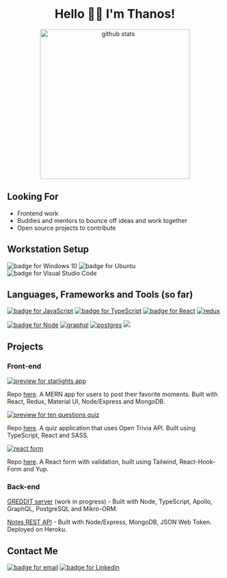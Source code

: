 <h1 align='center'>Hello 👋😊 I'm Thanos!</h1>
<p align='center'>
  <img src="https://github-readme-stats.vercel.app/api?username=thanosades&show_icons=true&count_private=true&theme=tokyonight" width="350" alt="github stats">
</p>
<h2>Looking For</h2>
  <ul>
  <li>Frontend work</li>
  <li>Buddies and mentors to bounce off ideas and work together</li>
  <li>Open source projects to contribute</li>
  </ul>
  <h2>Workstation Setup</h2>
  <p>
  <img src="https://img.shields.io/badge/Windows-0078D6?style=for-the-badge&logo=windows&logoColor=white" alt="badge for Windows 10">
  <img src="https://img.shields.io/badge/Ubuntu-E95420?style=for-the-badge&logo=ubuntu&logoColor=white" alt="badge for Ubuntu">
  <img src="https://img.shields.io/badge/Visual_Studio_Code-0078D4?style=for-the-badge&logo=visual%20studio%20code&logoColor=white" alt="badge for Visual Studio Code">
</p>

<h2>Languages, Frameworks and Tools (so far)</h2>
<p>
  <a href="https://developer.mozilla.org/en-US/docs/Web/JavaScript"><img src="https://img.shields.io/badge/JavaScript-323330?style=for-the-badge&logo=javascript&logoColor=F7DF1E" alt="badge for JavaScript"></a>
  <a href="https://typescriptlang.org"><img src="https://img.shields.io/badge/TypeScript-007ACC?style=for-the-badge&logo=typescript&logoColor=white" alt="badge for TypeScript"></a>
  <a href="https://reactjs.org/"><img src="https://img.shields.io/badge/React-20232A?style=for-the-badge&logo=react&logoColor=61DAFB" alt="badge for React"></a>
  <a href="https://redux.js.org/"><img src="https://img.shields.io/badge/Redux-593D88?style=for-the-badge&logo=redux&logoColor=white" alt="redux"></a>
</p>
<p>
  <a href="https://nodejs.org/en/"><img src="https://img.shields.io/badge/Node.js-339933?style=for-the-badge&logo=nodedotjs&logoColor=white" alt="badge for Node"></a>
  <a href="https://graphql.org/"><img src="https://img.shields.io/badge/GraphQl-E10098?style=for-the-badge&logo=graphql&logoColor=white" alt="graphql"></a>
  <a href="https://www.postgresql.org/"><img src="https://img.shields.io/badge/PostgreSQL-316192?style=for-the-badge&logo=postgresql&logoColor=white" alt="postgres"></a>
  <a href="https://www.mongodb.com/"><img src="https://img.shields.io/badge/MongoDB-4EA94B?style=for-the-badge&logo=mongodb&logoColor=white"></a>
</p>

<h2>Projects</h2>
<h3>Front-end</h3>
<p>
  <a href="https://friendly-williams-506bd5.netlify.app/"><img src="https://github.com/thanosades/thanosades/blob/main/img/starlights.png" alt="preview for starlights app"></a>
 </p>
<p>
  Repo <a href="https://github.com/thanosades/starlights-app">here</a>. A MERN app for users to post their favorite moments. Built with React, Redux, Material UI, Node/Express and MongoDB.
</p>
<p>
  <a href="https://condescending-colden-58e3e9.netlify.app"><img src="https://github.com/thanosades/thanosades/blob/main/img/quiz.png" alt="preview for ten questions quiz"></a>
 </p>
<p>
  Repo <a href="https://github.com/thanosades/quiz-app">here</a>. A quiz application that uses Open Trivia API. Built using TypeScript, React and SASS. 
</p>
<p>
  <a href="https://fervent-kowalevski-ed1d06.netlify.app"><img src="https://github.com/thanosades/thanosades/blob/main/img/rhf.png" alt="react form"></a>
 </p>
<p>
  Repo <a href="https://github.com/thanosades/react-hooks-form">here</a>. A React form with validation, built using Tailwind, React-Hook-Form and Yup. 
</p>
<h3>Back-end</h3>
<p>
  <a href="https://github.com/thanosades/greddit-server">GREDDIT server</a> (work in progress) - Built with Node, TypeScript, Apollo, GraphQL, PostgreSQL and Mikro-ORM.
</p>
<p'>
  <a href="https://github.com/thanosades/notes-backend">Notes REST API</a> - Built with Node/Express, MongoDB, JSON Web Token. Deployed on Heroku.  
</p>

<h2>Contact Me</h2>
<p>
  <a href="mailto:thanosades@gmail.com"><img src="https://img.shields.io/badge/Gmail-D14836?style=for-the-badge&logo=gmail&logoColor=white" alt="badge for email"></a>
  <a href="https://www.linkedin.com/in/thanosades"><img src="https://img.shields.io/badge/LinkedIn-0077B5?style=for-the-badge&logo=linkedin&logoColor=white" alt="badge for Linkedin"></a>  
</p>
